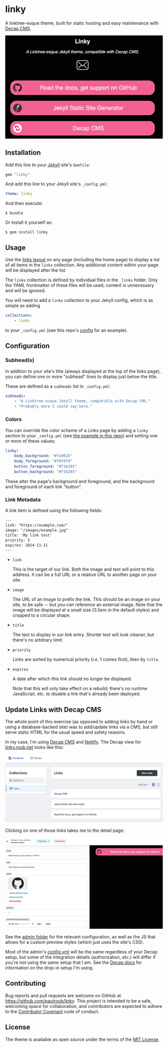 # linky

A linktree-esque theme, built for static hosting and easy maintenance with [Decap CMS][decap].

<picture>
    <source srcset="images/linky-home.webp" type="image/webp">
    <img src="images/linky-home.png" alt="Linky Home Page">
</picture>

## Installation

Add this line to your [Jekyll][jekyll] site's `Gemfile`:

```ruby
gem "linky"
```

And add this line to your Jekyll site's `_config.yml`:

```yaml
theme: linky
```

And then execute:

    $ bundle

Or install it yourself as:

    $ gem install linky

## Usage

Use the [links layout][ll] on any page (including the home page) to display a list of all items in the `links` collection. Any additional content within your page will be displayed after the list.

The `links` collection is defined by individual files in the `_links` folder. Only the YAML frontmatter of these files will be used; content is unnecessary and will be ignored.

You will need to add a `links` collection to your Jekyll config, which is as simple as adding

```yml
collections:
    - links
```

to your `_config.yml` (see this repo's [config][config] for an example).


## Configuration

### Subhead(s)

In addition to your site's title (always displayed at the top of the links page), you can define one or more "subhead" lines to display just below the title.

These are defined as a `subheads` list in `_config.yml`:

```yml
subheads:
    - "A Linktree-esque Jekyll theme, compatible with Decap CMS."
    - "Probably more I could say here."
```

### Colors

You can override the color scheme of a Links page by adding a `linky` section to your `_config.yml` (see [the example in this repo][config]) and setting one or more of these values:

```yml
linky:
    body_background: "#fa0616"
    body_foreground: "#f0f0f0"
    button_foreground: "#f16293"
    button_background: "#f16293"
```

These alter the page's background and foreground, and the background and foreground of each link "button".


### Link Metadata

A link item is defined using the following fields:

```
---
link: "https://example.com/"
image: "/images/example.jpg"
title: 'My link test'
priority: 5
expires: 2024-11-11
---
```

- `link`

    This is the target of our link. Both the image and text will point to this address. It can be a full URL or a relative
    URL to another page on your site.

- `image`

    The URL of an image to prefix the link. This should be an image on your site, to be safe -- but you *can* reference an external image.
    Note that the image will be displayed at a small size (3.5em in the default styles) and cropped to a circular shape.

- `title`

    The text to display in our link entry. Shorter text will look cleaner, but there's no arbitrary limit.

- `priority`

    Links are sorted by numerical priority (*i.e.* 1 comes first), then by `title`.

- `expires`

    A date after which this link should no longer be displayed.

    Note that this will only take effect on a rebuild; there's no runtime JavaScript, etc. to disable a link that's already been deployed.


## Update Links with Decap CMS

The whole point of this exercise (as opposed to adding links by hand or using a database-backed site) was to add/update links via a CMS, but still serve static HTML for the usual speed and safety reasons.

In my case, I'm using [Decap CMS][decap] and [Netlify][netlify]. The Decap view for [linky.roub.net][linky-home] looks like this:

<picture>
    <source srcset="images/decap-home.webp" type="image/webp">
    <img src="images/decap-home.png" alt="Decap CMS Home Page">
</picture>

Clicking on one of those links takes me to the detail page:

<picture>
    <source srcset="images/decap-detail.webp" type="image/webp">
    <img src="images/decap-detail.png" alt="Decap CMS Detail Page">
</picture>

See the [admin folder][admin] for the relevant configuration, as well as the JS that allows for a custom preview styles (which just uses the site's CSS).

Most of the admin's [config.yml][admin-config] will be the same regardless of your Decap setup, but some of the integration details (authorization, etc.) will differ if you're not using the same setup that I am. See the [Decap docs][decap-netlify] for information on the drop-in setup I'm using.

## Contributing

Bug reports and pull requests are welcome on GitHub at https://github.com/paulroub/linky. This project is intended to be a safe, welcoming space for collaboration, and contributors are expected to adhere to the [Contributor Covenant](https://www.contributor-covenant.org/) code of conduct.


## License

The theme is available as open source under the terms of the [MIT License](https://opensource.org/licenses/MIT).

[ll]: https://github.com/paulroub/linky/blob/main/_layouts/links.html
[config]: https://github.com/paulroub/linky/blob/main/_config.yml
[linky-home]: https://linky.roub.net/
[decap-home-image]: images/decap-home.png
[decap-detail-image]: images/decap-detail.png
[netlify]: https://netlify.com/
[decap]: https://decapcms.org/
[decap-netlify]: https://decapcms.org/docs/choosing-a-backend/#setup-on-netlify
[admin]: https://github.com/paulroub/linky/blob/main/admin/
[admin-config]: https://github.com/paulroub/linky/blob/main/admin/config.yml
[jekyll]: https://jekyllrb.com/
